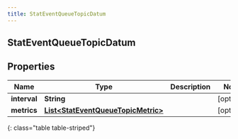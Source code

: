 ```yaml
---
title: StatEventQueueTopicDatum
---
```

## StatEventQueueTopicDatum


## Properties

| Name | Type | Description | Notes |
| ------------ | ------------- | ------------- | ------------- |
| **interval** | **String** |  |  [optional] |
| **metrics** | [**List&lt;StatEventQueueTopicMetric&gt;**](StatEventQueueTopicMetric.html) |  |  [optional] |
{: class="table table-striped"}



